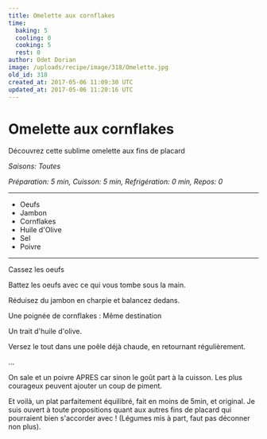 ```yaml
---
title: Omelette aux cornflakes
time:
  baking: 5
  cooling: 0
  cooking: 5
  rest: 0
author: Odet Dorian
image: /uploads/recipe/image/318/Omelette.jpg
old_id: 318
created_at: 2017-05-06 11:09:30 UTC
updated_at: 2017-05-06 11:20:16 UTC
---
```


# Omelette aux cornflakes

Découvrez cette sublime omelette aux fins de placard

_Saisons: Toutes_

_Préparation: 5 min, Cuisson: 5 min, Refrigération: 0 min, Repos: 0_

---

- Oeufs
- Jambon
- Cornflakes
- Huile d'Olive
- Sel
- Poivre

---

Cassez les oeufs

Battez les oeufs avec ce qui vous tombe sous la main.

Réduisez du jambon en charpie et balancez dedans.

Une poignée de cornflakes : Même destination

Un trait d'huile d'olive.

Versez le tout dans une poêle déjà chaude, en retournant régulièrement.

...

On sale et un poivre APRES car sinon le goût part à la cuisson. Les plus courageux peuvent ajouter un coup de piment.

Et voilà, un plat parfaitement équilibré, fait en moins de 5min, et original. Je suis ouvert à toute propositions quant aux autres fins de placard qui pourraient bien s'accorder avec ! (Légumes mis à part, faut pas déconner non plus).
